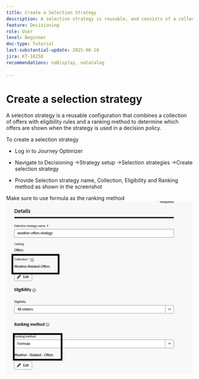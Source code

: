 ```yaml
---
title: Create a Selection Strategy
description: A selection strategy is reusable, and consists of a collection associated with an eligibility constraint and a ranking method to determine the offers to be shown when selected in a decision policy.
feature: Decisioning
role: User
level: Beginner
doc-type: Tutorial
last-substantial-update: 2025-06-10
jira: KT-18258
recommendations: noDisplay, noCatalog

---
```

# Create a selection strategy

A selection strategy is a reusable configuration that combines a collection of offers with eligibility rules and a ranking method to determine which offers are shown when the strategy is used in a decision policy.

To create a selection strategy

*   Log in to Journey Optimizer

*   Navigate to Decisioning ->Strategy setup ->Selection strategies ->Create selection strategy

*   Provide Selection strategy name, Collection, Eligibility and Ranking method as shown in the screenshot


Make sure to use formula as the ranking method
![selection-strategy](assets/selection-strategy.png)

